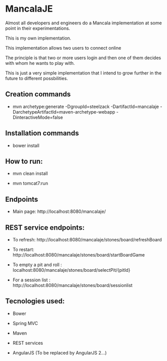 # MancalaJE

Almost all developers and engineers do a Mancala implementation at some point in their experimentations.

This is my own implementation.

This implementation allows two users to connect online

The principle is that two or more users login and then one of them decides with whom he wants to play with.

This is just a very simple implementation that I intend to grow further in the future to different possbilities.

## Creation commands

* mvn archetype:generate -DgroupId=steelzack -DartifactId=mancalaje -DarchetypeArtifactId=maven-archetype-webapp -DinteractiveMode=false

## Installation commands

* bower install

## How to run:

* mvn clean install

* mvn tomcat7:run

## Endpoints

* Main page: http://localhost:8080/mancalaje/

## REST service endpoints:

* To refresh: http://localhost:8080/mancalaje/stones/board/refreshBoard

* To restart: http://localhost:8080/mancalaje/stones/board/startBoardGame

* To empty a pit and roll : localhost:8080/mancalaje/stones/board/selectPit/{pitId}

* For a session list : http://localhost:8080/mancalaje/stones/board/sessionlist

## Tecnologies used:

* Bower

* Spring MVC

* Maven

* REST services

* AngularJS (To be replaced by AngularJS 2...)
